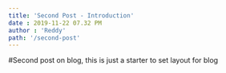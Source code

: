 ```yaml
---
title: 'Second Post - Introduction'
date : 2019-11-22 07.32 PM
author : 'Reddy'
path: '/second-post'
---
```


#Second post on blog, this is just a starter to set layout for blog